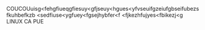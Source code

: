 COUCOUuisg<fehgfiueqgfiesuy<gfjseuy<hgues<yfvseuifgzeiufgbseifubezsfkuhbefkzb
<sedfiuse<ygfuey<fgsejhybfer<f
<fjkezhfujyes<fbikezj<g
LINUX CA PUE
